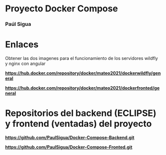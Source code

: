 # Proyecto Docker Compose

### Paúl Sigua

# Enlaces

Obtener las dos imagenes para el funcionamiento de los servidores wildfly y nginx con angular

**https://hub.docker.com/repository/docker/mateo2021/dockerwildfly/general**

**https://hub.docker.com/repository/docker/mateo2021/dockerfronted/general**

# Repositorios del backend (ECLIPSE) y frontend (ventadas) del proyecto

**https://github.com/PaulSigua/Docker-Compose-Backend.git**

**https://github.com/PaulSigua/Docker-Compose-Fronted.git**
